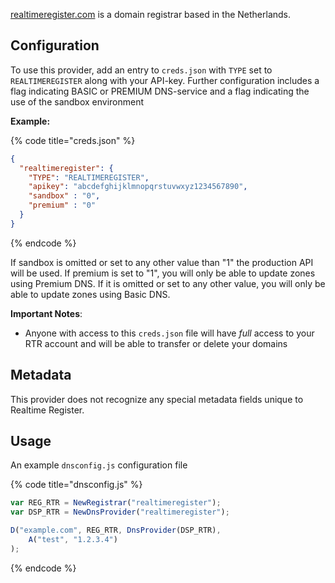 [realtimeregister.com](https://realtimeregister.com) is a domain registrar based in the Netherlands.

## Configuration

To use this provider, add an entry to `creds.json` with `TYPE` set to `REALTIMEREGISTER`
along with your API-key. Further configuration includes a flag indicating BASIC or PREMIUM DNS-service and a flag
indicating the use of the sandbox environment

**Example:**

{% code title="creds.json" %}
```json
{
  "realtimeregister": {
    "TYPE": "REALTIMEREGISTER",
    "apikey": "abcdefghijklmnopqrstuvwxyz1234567890",
    "sandbox" : "0",
    "premium" : "0"
  }
}
```
{% endcode %}

If sandbox is omitted or set to any other value than "1" the production API will be used.
If premium is set to "1", you will only be able to update zones using Premium DNS. If it is omitted or set to any other value, you
will only be able to update zones using Basic DNS.

**Important Notes**:
* Anyone with access to this `creds.json` file will have *full* access to your RTR account and will be able to transfer or delete your domains

## Metadata
This provider does not recognize any special metadata fields unique to Realtime Register.

## Usage
An example `dnsconfig.js` configuration file

{% code title="dnsconfig.js" %}
```javascript
var REG_RTR = NewRegistrar("realtimeregister");
var DSP_RTR = NewDnsProvider("realtimeregister");

D("example.com", REG_RTR, DnsProvider(DSP_RTR),
    A("test", "1.2.3.4")
);
```
{% endcode %}
